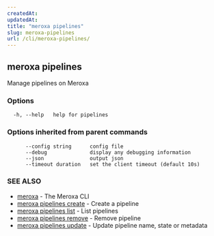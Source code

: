 ```yaml
---
createdAt: 
updatedAt: 
title: "meroxa pipelines"
slug: meroxa-pipelines
url: /cli/meroxa-pipelines/
---
```

## meroxa pipelines

Manage pipelines on Meroxa

### Options

```
  -h, --help   help for pipelines
```

### Options inherited from parent commands

```
      --config string      config file
      --debug              display any debugging information
      --json               output json
      --timeout duration   set the client timeout (default 10s)
```

### SEE ALSO

* [meroxa](/cli/meroxa/)	 - The Meroxa CLI
* [meroxa pipelines create](/cli/meroxa-pipelines-create/)	 - Create a pipeline
* [meroxa pipelines list](/cli/meroxa-pipelines-list/)	 - List pipelines
* [meroxa pipelines remove](/cli/meroxa-pipelines-remove/)	 - Remove pipeline
* [meroxa pipelines update](/cli/meroxa-pipelines-update/)	 - Update pipeline name, state or metadata

